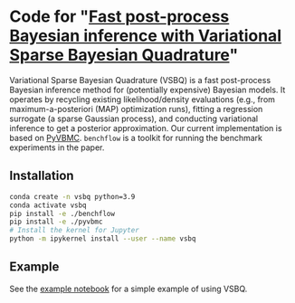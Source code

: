 # Code for "[Fast post-process Bayesian inference with Variational Sparse Bayesian Quadrature](https://arxiv.org/abs/2303.05263)"

Variational Sparse Bayesian Quadrature (VSBQ) is a fast post-process Bayesian inference method for (potentially expensive) Bayesian models. It operates by recycling existing likelihood/density evaluations (e.g., from maximum-a-posteriori (MAP) optimization runs), fitting a regression surrogate (a sparse Gaussian process), and conducting variational inference to get a posterior approximation. Our current implementation is based on [PyVBMC](https://github.com/acerbilab/pyvbmc). `benchflow` is a toolkit for running the benchmark experiments in the paper.

## Installation
```bash
conda create -n vsbq python=3.9
conda activate vsbq
pip install -e ./benchflow
pip install -e ./pyvbmc
# Install the kernel for Jupyter
python -m ipykernel install --user --name vsbq 
```

## Example

See the [example notebook](./example.ipynb) for a simple example of using VSBQ.
